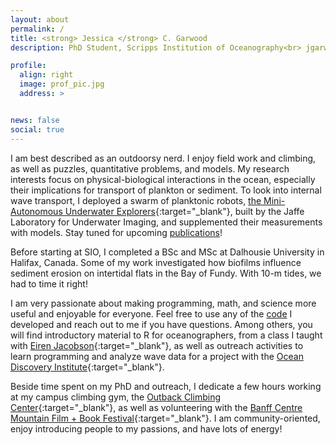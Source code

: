 ```yaml
---
layout: about
permalink: /
title: <strong> Jessica </strong> C. Garwood
description: PhD Student, Scripps Institution of Oceanography<br> jgarwood at ucsd dot edu

profile:
  align: right
  image: prof_pic.jpg
  address: >


news: false
social: true
---
```


I am best described as an outdoorsy nerd. I enjoy field work and climbing, as well as puzzles, quantitative problems, and models. My research interests focus on physical-biological interactions in the ocean, especially their implications for transport of plankton or sediment. To look into internal wave transport, I deployed a swarm of planktonic robots, [the Mini-Autonomous Underwater Explorers](http://jaffeweb.ucsd.edu/research-projects/autonomous-underwater-explorers/){:target="\_blank"}, built by the Jaffe Laboratory for Underwater Imaging, and supplemented their measurements with models. Stay tuned for upcoming [publications](/publications/)!

Before starting at SIO, I completed a BSc and MSc at Dalhousie University in Halifax, Canada. Some of my work investigated how biofilms influence sediment erosion on intertidal flats in the Bay of Fundy. With 10-m tides, we had to time it right!

I am very passionate about making programming, math, and science more useful and enjoyable for everyone. Feel free to use any of the [code](/code/) I developed and reach out to me if you have questions. Among others, you will find introductory material to R for oceanographers, from a class I taught with [Eiren Jacobson](https://eirenjacobson.github.io/){:target="\_blank"}, as well as outreach activities to learn programming and analyze wave data for a project with the [Ocean Discovery Institute](http://oceandiscoveryinstitute.org/){:target="\_blank"}.

Beside time spent on my PhD and outreach, I dedicate a few hours working at my campus climbing gym, the [Outback Climbing Center](https://recreation.ucsd.edu/adventures/climbing-center/){:target="\_blank"}, as well as volunteering with the [Banff Centre Mountain Film + Book Festival](https://www.banffcentre.ca/banff-mountain-film-book-festival){:target="\_blank"}. I am community-oriented, enjoy introducing people to my passions, and have lots of energy!